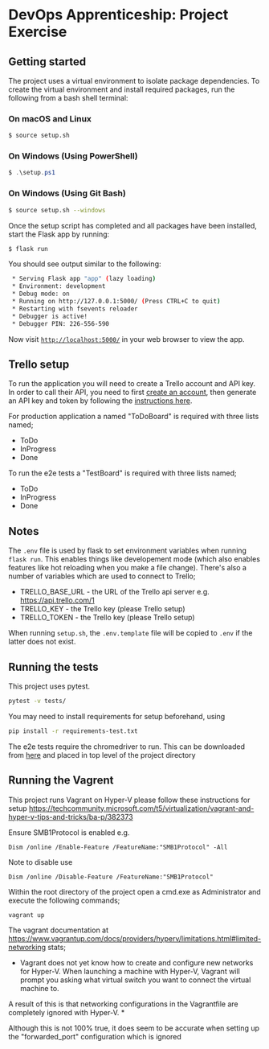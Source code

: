 # DevOps Apprenticeship: Project Exercise

## Getting started

The project uses a virtual environment to isolate package dependencies. To create the virtual environment and install required packages, run the following from a bash shell terminal:

### On macOS and Linux
```bash
$ source setup.sh
```
### On Windows (Using PowerShell)
```powershell
$ .\setup.ps1
```
### On Windows (Using Git Bash)
```bash
$ source setup.sh --windows
```

Once the setup script has completed and all packages have been installed, start the Flask app by running:
```bash
$ flask run
```

You should see output similar to the following:
```bash
 * Serving Flask app "app" (lazy loading)
 * Environment: development
 * Debug mode: on
 * Running on http://127.0.0.1:5000/ (Press CTRL+C to quit)
 * Restarting with fsevents reloader
 * Debugger is active!
 * Debugger PIN: 226-556-590
```
Now visit [`http://localhost:5000/`](http://localhost:5000/) in your web browser to view the app.

## Trello setup
To run the application you will need to create a Trello account and API key. In order to call their API, you need to first [create an account](https://trello.com/signup), then generate an API key and token by following the [instructions here](https://trello.com/app-key).

For production application a named "ToDoBoard" is required with three lists named;
* ToDo
* InProgress
* Done

To run the e2e tests a "TestBoard" is required with three lists named; 
* ToDo
* InProgress
* Done

## Notes

The `.env` file is used by flask to set environment variables when running `flask run`. This enables things like developement mode (which also enables features like hot reloading when you make a file change).
There's also a number of variables which are used to connect to Trello;
* TRELLO_BASE_URL - the URL of the Trello api server e.g. https://api.trello.com/1
* TRELLO_KEY - the Trello key (please Trello setup)
* TRELLO_TOKEN - the Trello key (please Trello setup)

When running `setup.sh`, the `.env.template` file will be copied to `.env` if the latter does not exist.

## Running the tests
This project uses pytest.

```bash
pytest -v tests/
```
You may need to install requirements for setup beforehand, using

```bash
pip install -r requirements-test.txt
```
The e2e tests require the chromedriver to run. This can be downloaded from [here](https://sites.google.com/a/chromium.org/chromedriver/downloads) and placed in top level of the project directory  

## Running the Vagrent

This project runs Vagrant on Hyper-V please follow these instructions for setup  https://techcommunity.microsoft.com/t5/virtualization/vagrant-and-hyper-v-tips-and-tricks/ba-p/382373

Ensure SMB1Protocol is enabled e.g.
```
Dism /online /Enable-Feature /FeatureName:"SMB1Protocol" -All
```
Note to disable use
```
Dism /online /Disable-Feature /FeatureName:"SMB1Protocol"
```

Within the root directory of the project open a cmd.exe as Administrator and execute the following commands;
```
vagrant up
```

The vagrant documentation at https://www.vagrantup.com/docs/providers/hyperv/limitations.html#limited-networking stats;

* Vagrant does not yet know how to create and configure new networks for Hyper-V. When launching a machine with Hyper-V, Vagrant will prompt you asking what virtual switch you want to connect the virtual machine to.

A result of this is that networking configurations in the Vagrantfile are completely ignored with Hyper-V. *

Although this is not 100% true, it does seem to be accurate when setting up the "forwarded_port" configuration which is ignored
